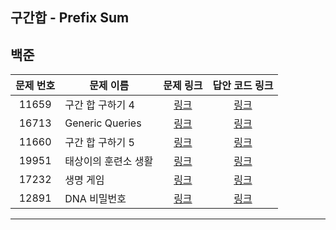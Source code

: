## 구간합 - Prefix Sum

백준
-----------
| 문제 번호 | 문제 이름 | 문제 링크 | 답안 코드 링크 |
|:---:|---|:---:|:---:|
| 11659 | 구간 합 구하기 4 | [링크](https://www.acmicpc.net/problem/11659) | [링크](https://github.com/nicky-day/CodingTest/blob/main/src/main/java/org/example/prefix_sum/boj/001-%EA%B5%AC%EA%B0%84_%ED%95%A9_%EA%B5%AC%ED%95%98%EA%B8%B0_4.java) |
| 16713 | Generic Queries | [링크](https://www.acmicpc.net/problem/16713) | [링크](https://github.com/nicky-day/CodingTest/blob/main/src/main/java/org/example/prefix_sum/boj/002-Generic_Queries.java) |
| 11660 | 구간 합 구하기 5 | [링크](https://www.acmicpc.net/problem/11660) | [링크](https://github.com/nicky-day/CodingTest/blob/main/src/main/java/org/example/prefix_sum/boj/003-%EA%B5%AC%EA%B0%84_%ED%95%A9_%EA%B5%AC%ED%95%98%EA%B8%B0_5.java) |
| 19951 | 태상이의 훈련소 생활 | [링크](https://www.acmicpc.net/problem/19951) | [링크](https://github.com/nicky-day/CodingTest/blob/main/src/main/java/org/example/prefix_sum/boj/004-%ED%83%9C%EC%83%81%EC%9D%B4%EC%9D%98_%ED%9B%88%EB%A0%A8%EC%86%8C_%EC%83%9D%ED%99%9C.java) |
| 17232 | 생명 게임 | [링크](https://www.acmicpc.net/problem/17232) | [링크](https://github.com/nicky-day/CodingTest/blob/main/src/main/java/org/example/prefix_sum/boj/005-%EC%83%9D%EB%AA%85_%EA%B2%8C%EC%9E%84.java) |
| 12891 | DNA 비밀번호 | [링크](https://www.acmicpc.net/problem/12891) | [링크](https://github.com/nicky-day/CodingTest/blob/main/src/main/java/org/example/prefix_sum/boj/006-DNA_%EB%B9%84%EB%B0%80%EB%B2%88%ED%98%B8.java) |
----------
